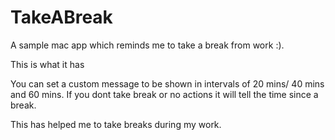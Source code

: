 # TakeABreak
A sample mac app which reminds me to take a break from work :).

This is what it has

You can set a custom message to be shown in intervals of 20 mins/ 40 mins and 60 mins. If you dont take break or no actions it will tell the time since a break.

This has helped me to take breaks during my work.
